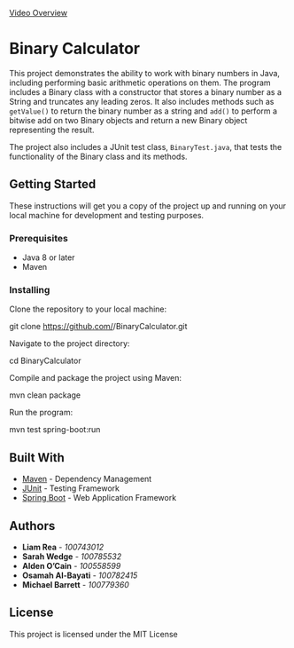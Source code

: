 [Video Overview](https://www.youtube.com/watch?v=vM4yo5_UWqA)

# Binary Calculator

This project demonstrates the ability to work with binary numbers in Java, including performing basic arithmetic operations on them. The program includes a Binary class with a constructor that stores a binary number as a String and truncates any leading zeros. It also includes methods such as `getValue()` to return the binary number as a string and `add()` to perform a bitwise add on two Binary objects and return a new Binary object representing the result.

The project also includes a JUnit test class, `BinaryTest.java`, that tests the functionality of the Binary class and its methods.

## Getting Started

These instructions will get you a copy of the project up and running on your local machine for development and testing purposes.

### Prerequisites

- Java 8 or later
- Maven

### Installing

Clone the repository to your local machine:

git clone https://github.com/<username>/BinaryCalculator.git

Navigate to the project directory:

cd BinaryCalculator

Compile and package the project using Maven:

mvn clean package

Run the program:

mvn test spring-boot:run

## Built With

- [Maven](https://maven.apache.org/) - Dependency Management
- [JUnit](https://junit.org/) - Testing Framework
- [Spring Boot](https://spring.io/projects/spring-boot/) - Web Application Framework

## Authors

- **Liam Rea** - *100743012*
- **Sarah Wedge** - *100785532*
- **Alden O’Cain** - *100558599*
- **Osamah Al-Bayati** - *100782415*
- **Michael Barrett** - *100779360*

## License

This project is licensed under the MIT License
